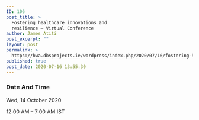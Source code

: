 ```yaml
---
ID: 106
post_title: >
  Fostering healthcare innovations and
  resilience – Virtual Conference
author: James Atiti
post_excerpt: ""
layout: post
permalink: >
  https://hwa.dbsprojects.ie/wordpress/index.php/2020/07/16/fostering-healthcare-innovations-and-resilience-virtual-conference/
published: true
post_date: 2020-07-16 13:55:30
---
```

<!-- wp:heading {"level":3} -->
<h3>Date And Time</h3>
<!-- /wp:heading -->

<!-- wp:paragraph -->
<p>Wed, 14 October 2020</p>
<!-- /wp:paragraph -->

<!-- wp:paragraph -->
<p>12:00 AM – 7:00 AM IST</p>
<!-- /wp:paragraph -->

<!-- wp:social-links -->
<ul class="wp-block-social-links"></ul>
<!-- /wp:social-links -->

<!-- wp:social-links -->
<ul class="wp-block-social-links"><!-- wp:social-link {"url":"https://wordpress.org","service":"wordpress"} /-->

<!-- wp:social-link {"service":"facebook"} /-->

<!-- wp:social-link {"service":"twitter"} /-->

<!-- wp:social-link {"service":"instagram"} /-->

<!-- wp:social-link {"service":"linkedin"} /-->

<!-- wp:social-link {"service":"youtube"} /--></ul>
<!-- /wp:social-links -->